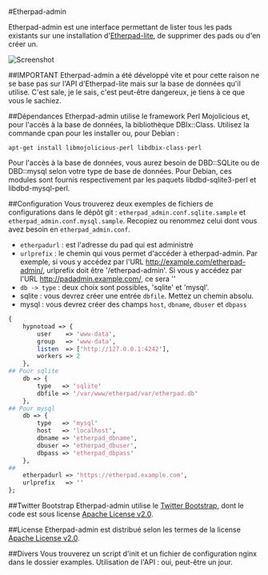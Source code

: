 #Etherpad-admin

Etherpad-admin est une interface permettant de lister tous les pads existants sur une installation d'[Etherpad-lite](https://github.com/ether/etherpad-lite), de supprimer des pads ou d'en créer un.

![Screenshot](https://raw.github.com/ldidry/etherpad-admin/master/demo.png)

##IMPORTANT
Etherpad-admin a été développé vite et pour cette raison ne se base pas sur l'API d'Etherpad-lite mais sur la base de données qu'il utilise.
C'est sale, je le sais, c'est peut-être dangereux, je tiens à ce que vous le sachiez.

##Dépendances
Etherpad-admin utilise le framework Perl Mojolicious et, pour l'accès à la base de données, la bibliothèque DBIx::Class.
Utilisez la commande cpan pour les installer ou, pour Debian :
```shell
apt-get install libmojolicious-perl libdbix-class-perl
```

Pour l'accès à la base de données, vous aurez besoin de DBD::SQLite ou de DBD::mysql selon votre type de base de données.
Pour Debian, ces modules sont fournis respectivement par les paquets libdbd-sqlite3-perl et libdbd-mysql-perl.

##Configuration
Vous trouverez deux exemples de fichiers de configurations dans le dépôt git : `etherpad_admin.conf.sqlite.sample` et `etherpad_admin.conf.mysql.sample`.
Recopiez ou renommez celui dont vous avez besoin en `etherpad_admin.conf`.
* `etherpadurl` : est l'adresse du pad qui est administré
* `urlprefix`   : le chemin qui vous permet d'accéder à etherpad-admin.
  Par exemple, si vous y accédez par l'URL http://example.com/etherpad-admin/, urlprefix doit être '/etherpad-admin'.
  Si vous y accédez par l'URL http://padadmin.example.com/, ce sera ''
* `db -> type`  : deux choix sont possibles, 'sqlite' et 'mysql'.
 * sqlite : vous devrez créer une entrée `dbfile`. Mettez un chemin absolu.
 * mysql  : vous devrez créer des champs `host`, `dbname`, `dbuser` et `dbpass`

```perl
{
    hypnotoad => {
        user    => 'www-data',
        group   => 'www-data',
        listen  => ['http://127.0.0.1:4242'],
        workers => 2
    },
## Pour sqlite
    db => {
        type   => 'sqlite'
        dbfile => '/var/www/etherpad/var/etherpad.db'
    },
## Pour mysql
    db => {
        type   => 'mysql'
        host   => 'localhost',
        dbname => 'etherpad_dbname',
        dbuser => 'etherpad_dbuser',
        dbpass => 'etherpad_dbpass'
    },
##
    etherpadurl => 'https://etherpad.example.com',
    urlprefix   => ''
};
```

##Twitter Bootstrap
Etherpad-admin utilise le [Twitter Bootstrap](http://twitter.github.com/bootstrap/), dont le code est sous license [Apache License v2.0](http://www.apache.org/licenses/LICENSE-2.0).

##License
Etherpad-admin est distribué selon les termes de la license [Apache License v2.0](http://www.apache.org/licenses/LICENSE-2.0).

##Divers
Vous trouverez un script d'init et un fichier de configuration nginx dans le dossier examples.
Utilisation de l'API : oui, peut-être un jour.
